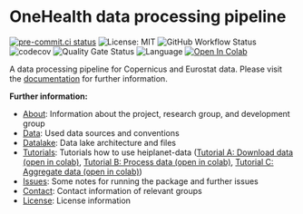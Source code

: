 <!--intro-start-->
# OneHealth data processing pipeline

[![pre-commit.ci status](https://results.pre-commit.ci/badge/github/ssciwr/onehealth-data-backend/main.svg)](https://results.pre-commit.ci/latest/github/ssciwr/onehealth-data-backend/main)
![License: MIT](https://img.shields.io/github/license/ssciwr/onehealth-data-backend)
![GitHub Workflow Status](https://img.shields.io/github/actions/workflow/status/ssciwr/onehealth-data-backend/ci.yml?branch=main)
![codecov](https://img.shields.io/codecov/c/github/ssciwr/onehealth-data-backend)
![Quality Gate Status](https://sonarcloud.io/api/project_badges/measure?project=ssciwr_onehealth-data-backend&metric=alert_status)
![Language](https://img.shields.io/github/languages/top/ssciwr/onehealth-data-backend)
[![Open In Colab](https://colab.research.google.com/assets/colab-badge.svg)](https://colab.research.google.com/github/ssciwr/onehealth-data-backend/blob/main/onehealth-data-backend/docs/source/notebooks/tutorial_A_download_data.ipynb)

A data processing pipeline for Copernicus and Eurostat data. Please visit the [documentation](https://ssciwr.github.io/onehealth-data-backend/) for further information.

**Further information:**

* [About](docs/about.md): Information about the project, research group, and development group
* [Data](docs/data.md): Used data sources and conventions
* [Datalake](docs/datalake.md): Data lake architecture and files
* [Tutorials](docs/source/notebooks/tutorial_A_download_data.ipynb): Tutorials how to use heiplanet-data ([Tutorial A: Download data (open in colab)][tutorial A], [Tutorial B: Process data (open in colab)][tutorial B], [Tutorial C: Aggregate data (open in colab)][tutorial C])
* [Issues](docs/issues.md): Some notes for running the package and further issues
* [Contact](docs/contact.md): Contact information of relevant groups
* [License](docs/license.md): License information

[tutorial A]: https://colab.research.google.com/github/ssciwr/onehealth-data-backend/blob/main/onehealth-data-backend/docs/source/notebooks/tutorial_A_download_data.ipynb 
[tutorial B]: https://colab.research.google.com/github/ssciwr/onehealth-data-backend/blob/main/onehealth-data-backend/docs/source/notebooks/tutorial_B_preprocess_data.ipynb
[tutorial C]: https://colab.research.google.com/github/ssciwr/onehealth-data-backend/blob/main/onehealth-data-backend/docs/source/notebooks/tutorial_C_postprocess_data.ipynb


<!--intro-end-->
